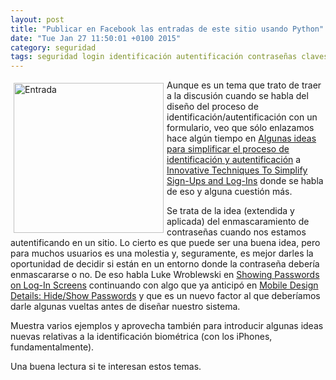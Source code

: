```yaml
---
layout: post
title: "Publicar en Facebook las entradas de este sitio usando Python"
date: "Tue Jan 27 11:50:01 +0100 2015"
category: seguridad
tags: seguridad login identificación autentificación contraseñas claves formularios passwords usabilidad ergnomía mostrar
---
```




<a href="https://www.flickr.com/photos/fernand0/2889409525/"><img src="https://farm4.staticflickr.com/3083/2889409525_ddb4b060d4_m.jpg" width="240"  alt="Entrada" style="float:left; margin:5px"></a>

Aunque es un tema que trato de traer a la discusión cuando se habla del diseño del proceso de identificación/autentificación con un formulario, veo que sólo enlazamos  hace algún tiempo en [Algunas ideas para simplificar el proceso de identificación y autentificación](https://mbpfernand0.wordpress.com/2011/09/21/algunas-ideas-para-simplificar-el-proceso-de-identificacion-y-autentificacion/) a [Innovative Techniques To Simplify Sign-Ups and Log-Ins](http://www.smashingmagazine.com/2011/05/05/innovative-techniques-to-simplify-signups-and-logins/) donde se habla de eso y alguna cuestión más.

Se trata de la idea (extendida y aplicada) del enmascaramiento de contraseñas cuando nos estamos autentificando en un sitio. Lo cierto es que puede ser una buena idea, pero para muchos usuarios es una molestia y, seguramente, es mejor darles la oportunidad de decidir si están en un entorno donde la contraseña debería enmascararse o no. De eso habla Luke Wroblewski en [Showing Passwords on Log-In Screens](http://www.lukew.com/ff/entry.asp?1941) continuando con algo que ya anticipó en [Mobile Design Details: Hide/Show Passwords](http://www.lukew.com/ff/entry.asp?1653) y que es un nuevo factor al que deberíamos darle algunas vueltas antes de diseñar nuestro sistema.

Muestra varios ejemplos y aprovecha también para introducir algunas ideas nuevas relativas a la identificación biométrica (con los iPhones, fundamentalmente).

Una buena lectura si te interesan estos temas.
